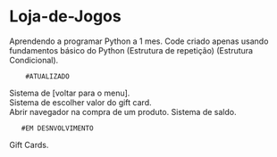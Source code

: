 # Loja-de-Jogos

Aprendendo a programar Python a 1 mes.
Code criado apenas usando fundamentos básico do Python (Estrutura de repetição) (Estrutura Condicional).

        #ATUALIZADO
Sistema de [voltar para o menu].               
Sistema de escolher valor do gift card.                
Abrir navegador na compra de um produto.
Sistema de saldo.


       #EM DESNVOLVIMENTO
Gift Cards.
